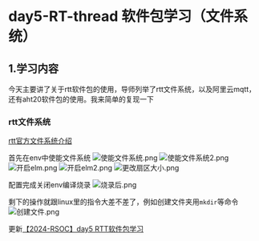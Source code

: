# day5-RT-thread 软件包学习（文件系统）

## 1.学习内容

今天主要讲了关于rtt软件包的使用，导师列举了rtt文件系统，以及阿里云mqtt，还有aht20软件包的使用。我来简单的复现一下

### rtt文件系统
[rtt官方文件系统介绍](https://www.rt-thread.org/document/site/#/rt-thread-version/rt-thread-standard/programming-manual/filesystem/filesystem)

首先在env中使能文件系统
![使能文件系统.png](../使能文件系统.png)
![使能文件系统2.png](../使能文件系统2.png)
![开启elm.png](../开启elm.png)
![开启elm2.png](../开启elm2.png)
![更改扇区大小.png](../更改扇区大小.png)

配置完成关闭env编译烧录
![烧录后.png](../烧录后.png)

剩下的操作就跟linux里的指令大差不差了，例如创建文件夹用`mkdir`等命令
![创建文件.png](../创建文件.png)

更新[【2024-RSOC】day5 RTT软件包学习](https://club.rt-thread.org/ask/article/08339a766ece01b1.html)
